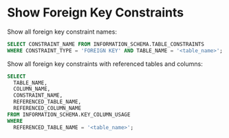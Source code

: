 # Show Foreign Key Constraints

Show all foreign key constraint names:
```sql
SELECT CONSTRAINT_NAME FROM INFORMATION_SCHEMA.TABLE_CONSTRAINTS 
WHERE CONSTRAINT_TYPE = 'FOREIGN KEY' AND TABLE_NAME = '<table_name>';
```

Show all foreign key constraints with referenced tables and columns:
```sql
SELECT
  TABLE_NAME,
  COLUMN_NAME,
  CONSTRAINT_NAME,
  REFERENCED_TABLE_NAME,
  REFERENCED_COLUMN_NAME
FROM INFORMATION_SCHEMA.KEY_COLUMN_USAGE
WHERE
  REFERENCED_TABLE_NAME = '<table_name>';
```
